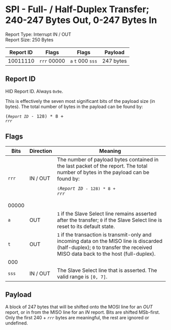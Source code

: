 
# SPI - Full- / Half-Duplex Transfer; 240-247 Bytes Out, 0-247 Bytes In
Report Type: Interrupt IN / OUT<br />
Report Size: 250 Bytes

| Report ID | Flags | Flags | Payload |
|-----------|-------|-------|---------|
| 10011110 | `rrr`&nbsp;00000 | `a`&nbsp;`t`&nbsp;000&nbsp;`sss` | 247 bytes |

## Report ID
HID Report ID.  Always `0x9e`.

This is effectively the seven most significant bits of the payload size (in bytes).  The total number of bytes in the payload can be found by: <pre>(*`Report ID`* - 128) * 8 + *`rrr`*</pre>

## Flags

| Bits  | Direction | Meaning |
|-------|-----------|---------|
| `rrr` | IN / OUT  | The number of payload bytes contained in the last packet of the report.  The total number of bytes in the payload can be found by: <pre>(*`Report ID`* - 128) * 8 + *`rrr`*</pre> |
| 00000 |          |                                                                       |
| `a`   | OUT      | `1` if the Slave Select line remains asserted after the transfer; `0` if the Slave Select line is reset to its default state. |
| `t`   | OUT      | `1` if the transaction is transmit-only and incoming data on the MISO line is discarded (half-duplex); `0` to transfer the received MISO data back to the host (full-duplex). |
| 000   |          |                                                                       |
| `sss` | IN / OUT | The Slave Select line that is asserted.  The valid range is `[0, 7]`. |

## Payload
A block of 247 bytes that will be shifted onto the MOSI line for an *OUT* report, or in from the MISO line for an *IN* report.  Bits are shifted MSb-first.  Only the first 240 + *`rrr`* bytes are meaningful, the rest are ignored or undefined.
